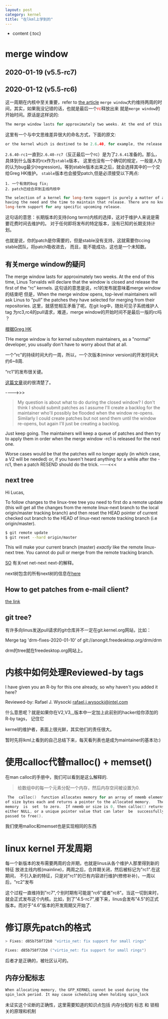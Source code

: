 ```yaml
---
layout: post
category: kernel
title: "在lkml上学到的"
---
```


* content
{:toc}

# merge window
## 2020-01-19 (v5.5-rc7)
## 2020-01-12  (v5.5-rc6)
这一周期在内核中至关重要，refer to [the article](https://www.kernel.org/doc/html/latest/process/2.Process.html?highlight=merge%20window)
`merge window`大约维持两周的时间，其实，如果我没记错的话，也就是最后一个<font color = "red">rc</font>释放出来
就是`merge window`的开始时间。原话是这样说的:

```c
The merge window lasts for approximately two weeks. At the end of this time, Linus Torvalds will declare that the window is closed and release the first of the “rc” kernels.
```
这里有一个与中文思维差异很大的命名方式，下面的原文:

```c
or the kernel which is destined to be 2.6.40, for example, the release which happens at the end of the merge window will be called 2.6.40-rc1. The -rc1 release is the signal that the time to merge new features has passed, and that the time to stabilize the next kernel has begun.
```
`2.6.40-rc1`一直到`2.6.40-rc7`（反正最后一个rc）是为了`2.6.41`准备的。那么，具体到什么版本的rcx作为`stable`版本，
这里也没有一个确切的规定，一般是人为的认为bug最少(regression)。等到stable版本出来之后，就会选择其中的一个交给Greg HK维护。
`stable`版本也会接受patch,但是必须接受以下两点:

	1. 一个有效的bug fix;
	2. patch已经合并到主线内核中

```c
The selection of a kernel for long-term support is purely a matter of a maintainer
having the need and the time to maintain that release. There are no known plans for
long-term support for any specific upcoming release.
```
这句话的意思：长期版本的支持(long term)内核的选择，这对于维护人来说是需要花费时间去维护的。
对于任何即将发布的特定版本，没有已知的长期支持计划。

也就是说，你的patch是你需要的，但是stable没有支持，这就需要你ccing stable团队，将patch吸收进去，
而且，能不能成功，这也是一个未知数。

## 有关merge window的疑问
The merge window lasts for approximately two weeks. At the end of this time, Linus Torvalds will declare that the window is closed and release the first of the “rc” kernels. 这句话的意思是说，rc1的发布就意味着merge window的结束吧
但是，When the merge window opens, top-level maintainers will ask Linus to “pull” the patches they have selected for merging from their repositories. 这里，就感觉相互矛盾了呢。在git log中，随处可见子系统维护人tag 为rc3,rc4的pull请求，难道，merge window的开始时间不是最后一版的rc吗 ？

[根据Greg HK](https://www.mail-archive.com/kernelnewbies@kernelnewbies.org/msg10206.html)

THe merge window is for kernel subsystem maintainers, as a "normal"
developer, you usually don't have to worry about that at all.

一个"rc"的持续时间大约一周，所以，一个次版本(minor version)的开发时间大约6~8周.

“rc1”的发布很关键。

[这篇文章](https://www.mail-archive.com/kernelnewbies@kernelnewbies.org/msg19018.html)说的很清楚了。

---->>>

> My question is about what to do during the closed window? I don't think I
> should submit patches as I assume I'll create a backlog for the maintainer
> who'll possibly be flooded when the window re-opens. Similarly I could create
> patches but not send them until the window re-opens, but again I'll just be
> creating a backlog.

Just keep going. The maintainers will keep a queue of patches and then try to
apply them in order when the merge window -rc1 is released for the next one.

Worse cases would be that the patches will no longer apply (in which case, a V2
will be needed) or, if you haven't heard anything for a while after the -rc1,
then a patch RESEND should do the trick.
----<<<

## next tree

Hi Lucas,

To follow changes to the linux-tree tree you need to first do a remote
update (this will get all the changes from the remote linux-next branch
to the local origin/master tracking branch) and then reset the HEAD
pointer of current checked out branch to the HEAD of linux-next remote
tracking branch (i.e origin/master).
```bash
$ git remote update
$ git reset --hard origin/master
```
This will make your current branch (master) *exactly* like the remote
linux-next tree. You cannot do pull or merge from the remote tracking
branch.

[SO](https://stackoverflow.com/questions/19327523/explain-linux-kernel-state-terminology-e-g-net-next-linux-next-net-git)
有关net net-next  next-的解释。

next树包含的所有next树的信息在[here](https://git.kernel.org/pub/scm/linux/kernel/git/next/linux-next.git/tree/Next/Trees?id=HEAD)


## How to get patches from e-mail client?
[the link](https://www.mail-archive.com/kernelnewbies@kernelnewbies.org/msg17376.html)

## git tree?
有许多向linus发送pull请求的git仓库并不一定在git.kernel.org网站，比如：

Merge tag 'drm-fixes-2020-01-10' of git://anongit.freedesktop.org/drm/drm

drm的tree就在freedesktop.org网站上。

# 内核中如何处理Reviewed-by tags

I have given you an R-by for this one already, so why haven't you added it here?

Reviewed-by: Rafael J. Wysocki <rafael.j.wysocki@intel.com>

什么意思呢？就是如果你在V2,V3,,,版本中一定加上此前别的hacker给你添加的R-by tags， 记住它

kernel的维护者，表面上很光鲜，其实他们的责任很大。

暂时先将lkml上看到的自己总结下来，每天看列表也是成为maintainer的基本功:)

# 使用calloc代替malloc() + memset()

在man calloc的手册中，我们可以看到是这么解释的.

>给数组中的每一个元素分配一个内存，然后内存空间被设置为0.

```c
 The  calloc()  function allocates memory for an array of nmemb elements
of size bytes each and returns a pointer to the allocated memory.   The
memory  is  set  to zero.  If nmemb or size is 0, then calloc() returns
either NULL, or a unique pointer value that can later  be  successfully
passed to free().
```
我们使用malloc和memset也是实现相同的东西

# linux kernel 开发周期
每一个新版本的发布需要两周的合并期，也就是linus从各个维护人那里得到新的特征
放进主线内核(mainline)，两周之后，合并期关闭，然后被标记为"rc1".在这期间，
不引入新的特征，只是对"rc1"的已有内容进行维护(修修补补)，一周以后，"rc2"发布

这个过程一直维持到"rc7",个别时期有可能是"rc6"或者"rc8"。当这一切到来时，
就会正式发布这个内核。比如，到了"4.5-rc7",接下来，linus会发布"4.5"的正式版本。而对于"4.6"版本的开发周期又开始了.

# 修订原先patch的格式

```c
> Fixes: d85b758f72b0 "virtio_net: fix support for small rings"

Fixes: d85b758f72b0 ("virtio_net: fix support for small rings")
```
后者才是正确的，被社区认可的。


## 内存分配标志
```c
When allocating memory, the GFP_KERNEL cannot be used during the
spin_lock period. It may cause scheduling when holding spin_lock
```
未证实这个论断的正确性，这里需要知道的知识点包括 内存分配的 标志 和 锁相关的原理和机制
